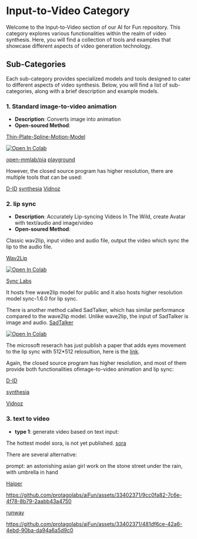 # Input-to-Video Category

Welcome to the Input-to-Video section of our AI for Fun repository. This category explores various functionalities within the realm of video synthesis. Here, you will find a collection of tools and examples that showcase different aspects of video generation technology.

## Sub-Categories

Each sub-category provides specialized models and tools designed to cater to different aspects of video synthesis. Below, you will find a list of sub-categories, along with a brief description and example models.

### 1. Standard image-to-video animation
- **Description**: Converts image into animation
- **Open-soured Method**:


[Thin-Plate-Spline-Motion-Model](https://github.com/yoyo-nb/Thin-Plate-Spline-Motion-Model)

[![Open In Colab](https://colab.research.google.com/assets/colab-badge.svg)](https://colab.research.google.com/drive/1DREfdpnaBhqISg0fuQlAAIwyGVn1loH_?usp=sharing)

[open-mmlab/pia](https://github.com/open-mmlab/PIA)
[playground](https://replicate.com/open-mmlab/pia)


However, the closed source program has higher resolution, there are multiple tools that can be used: 

[D-ID](https://www.d-id.com/)
[synthesia](https://www.synthesia.io/)
[Vidnoz](https://aiapp.vidnoz.com/avatar/index.html)



### 2. lip sync
- **Description**: Accurately Lip-syncing Videos In The Wild, create Avatar with text/audio and image/video
- **Open-soured Method**:

Classic wav2lip, input video and audio file, output the video which sync the lip to the audio file.

[Wav2Lip](https://github.com/Rudrabha/Wav2Lip)

[![Open In Colab](https://colab.research.google.com/assets/colab-badge.svg)](https://colab.research.google.com/drive/1tZpDWXz49W6wDcTprANRGLo2D_EbD5J8?usp=sharing)

[Sync Labs](https://synclabs.so/)

It hosts free wave2lip model for public and it also hosts higher resolution model sync-1.6.0 for lip sync.


There is another method called SadTalker, which has similar performance compared to the wave2lip model.
Unlike wave2lip, the input of SadTalker is image and audio.
[SadTalker](https://github.com/OpenTalker/SadTalker)

[![Open In Colab](https://colab.research.google.com/assets/colab-badge.svg)](https://colab.research.google.com/github/Winfredy/SadTalker/blob/main/quick_demo.ipynb)

The microsoft reserach has just publish a paper that adds eyes movement to the lip sync with 512*512 relosultion, here is the [link](https://www.microsoft.com/en-us/research/project/vasa-1/).

Again, the closed source program has higher resolution, and most of them provide both functionalities ofimage-to-video animation and lip sync: 

[D-ID](https://www.d-id.com/)

[synthesia](https://www.synthesia.io/)

[Vidnoz](https://aiapp.vidnoz.com/avatar/index.html)


### 3. text to video
- **type 1**: generate video based on text input:

The hottest model sora, is not yet published.
[sora](https://openai.com/index/sora/)

There are several alternative:

prompt: an astonishing asian girl work on the stone street under the rain, with umbrella in hand

[Haiper](https://haiper.ai/product)

https://github.com/protagolabs/aiFun/assets/33402371/9cc0fa82-7c6e-4f78-8b79-2aabb43a4750



[runway](https://app.runwayml.com/video-tools/teams/xiangpengwan/ai-tools/gen-2)

https://github.com/protagolabs/aiFun/assets/33402371/481df6ce-42a6-4ebd-90ba-da94a6a5d9c0



